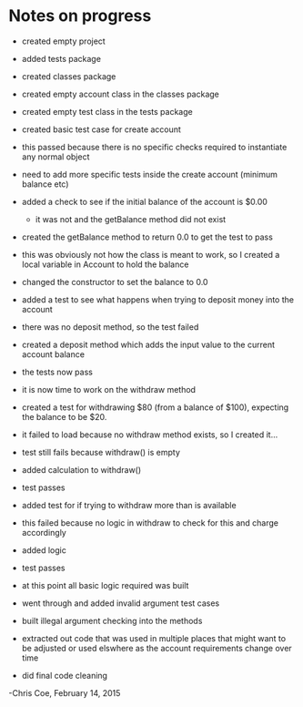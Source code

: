 Notes on progress
=================

* created empty project
* added tests package
* created classes package
* created empty account class in the classes package
* created empty test class in the tests package

* created basic test case for create account
* this passed because there is no specific checks required to instantiate any normal object
* need to add more specific tests inside the create account (minimum balance etc)
* added a check to see if the initial balance of the account is $0.00
    * it was not and the getBalance method did not exist
* created the getBalance method to return 0.0 to get the test to pass
* this was obviously not how the class is meant to work, so I created a local variable in Account to hold the balance
* changed the constructor to set the balance to 0.0

* added a test to see what happens when trying to deposit money into the account
* there was no deposit method, so the test failed
* created a deposit method which adds the input value to the current account balance
* the tests now pass

* it is now time to work on the withdraw method
* created a test for withdrawing $80 (from a balance of $100), expecting the balance to be $20.
* it failed to load because no withdraw method exists, so I created it...
* test still fails because withdraw() is empty
* added calculation to withdraw()
* test passes

* added test for if trying to withdraw more than is available
* this failed because no logic in withdraw to check for this and charge accordingly
* added logic
* test passes

* at this point all basic logic required was built
* went through and added invalid argument test cases
* built illegal argument checking into the methods
* extracted out code that was used in multiple places that might want to be adjusted or used elswhere as the account requirements change over time

* did final code cleaning


-Chris Coe, February 14, 2015
